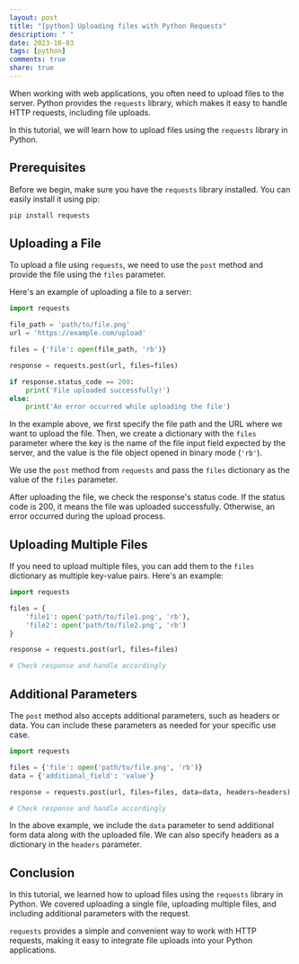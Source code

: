 ```yaml
---
layout: post
title: "[python] Uploading files with Python Requests"
description: " "
date: 2023-10-03
tags: [python]
comments: true
share: true
---
```


When working with web applications, you often need to upload files to the server. Python provides the `requests` library, which makes it easy to handle HTTP requests, including file uploads.

In this tutorial, we will learn how to upload files using the `requests` library in Python.

## Prerequisites

Before we begin, make sure you have the `requests` library installed. You can easily install it using pip:

```python
pip install requests
```

## Uploading a File

To upload a file using `requests`, we need to use the `post` method and provide the file using the `files` parameter.

Here's an example of uploading a file to a server:

```python
import requests

file_path = 'path/to/file.png'
url = 'https://example.com/upload'

files = {'file': open(file_path, 'rb')}

response = requests.post(url, files=files)

if response.status_code == 200:
    print('File uploaded successfully!')
else:
    print('An error occurred while uploading the file')
```

In the example above, we first specify the file path and the URL where we want to upload the file. Then, we create a dictionary with the `files` parameter where the key is the name of the file input field expected by the server, and the value is the file object opened in binary mode (`'rb'`).

We use the `post` method from `requests` and pass the `files` dictionary as the value of the `files` parameter.

After uploading the file, we check the response's status code. If the status code is 200, it means the file was uploaded successfully. Otherwise, an error occurred during the upload process.

## Uploading Multiple Files

If you need to upload multiple files, you can add them to the `files` dictionary as multiple key-value pairs. Here's an example:

```python
import requests

files = {
    'file1': open('path/to/file1.png', 'rb'),
    'file2': open('path/to/file2.png', 'rb')
}

response = requests.post(url, files=files)

# Check response and handle accordingly
```

## Additional Parameters

The `post` method also accepts additional parameters, such as headers or data. You can include these parameters as needed for your specific use case.

```python
import requests

files = {'file': open('path/to/file.png', 'rb')}
data = {'additional_field': 'value'}

response = requests.post(url, files=files, data=data, headers=headers)

# Check response and handle accordingly
```

In the above example, we include the `data` parameter to send additional form data along with the uploaded file. We can also specify headers as a dictionary in the `headers` parameter.

## Conclusion

In this tutorial, we learned how to upload files using the `requests` library in Python. We covered uploading a single file, uploading multiple files, and including additional parameters with the request.

`requests` provides a simple and convenient way to work with HTTP requests, making it easy to integrate file uploads into your Python applications.